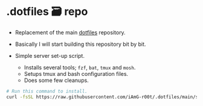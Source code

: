 # .dotfiles 🗃  repo

- Replacement of the main [dotfiles](https://github.com/iAmG-r00t/dotfiles) repository.
- Basically I will start building this repository bit by bit.

- Simple server set-up script.
  - Installs several tools; `fzf`, `bat`, `tmux` and `mosh`.
  - Setups tmux and bash configuration files.
  - Does some few cleanups.

```sh
# Run this command to install.
curl -fsSL https://raw.githubusercontent.com/iAmG-r00t/.dotfiles/main/servers.sh | bash
```
